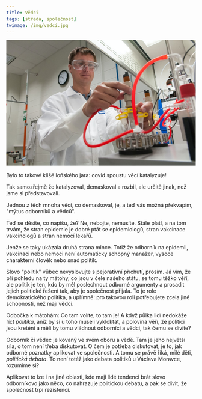 ```yaml
---
title: Vědci
tags: [středa, společnost]
twimage: /img/vedci.jpg
---
```


![cover](/img/vedci.jpg)

Bylo to takové klišé loňského jara: covid spoustu věcí katalyzuje!

Tak samozřejmě že katalyzoval, demaskoval a rozbil, ale určitě jinak, než jsme si představovali.

Jednou z těch mnoha věcí, co demaskoval, je, a teď vás možná překvapím, "mýtus odborníků a vědců".

Teď se děsíte, co napíšu, že? Ne, nebojte, nemusíte. Stále platí, a na tom trvám, že stran epidemie je dobré ptát se epidemiologů, stran vakcinace vakcinologů a stran nemocí lékařů.

Jenže se taky ukázala druhá strana mince. Totiž že odborník na epidemii, vakcinaci nebo nemoci není automaticky schopný manažer, vysoce charakterní člověk nebo snad politik.

Slovo "politik" vůbec nevyslovujte s pejorativní příchutí, prosím. Já vím, že při pohledu na ty mátohy, co jsou v čele našeho státu, se tomu těžko věří, ale politik je ten, kdo by měl poslechnout odborné argumenty a prosadit jejich politické řešení tak, aby je společnost přijala. To je role demokratického politika, a upřímně: pro takovou roli potřebujete zcela jiné schopnosti, než mají vědci.

Odbočka k mátohám: Co tam volíte, to tam je! A když půlka lidí nedokáže říct _politika_, aniž by si u toho museli vykloktat, a polovina věří, že politici jsou kreténi a měli by tomu vládnout odborníci a vědci, tak čemu se divíte?

Odborník či vědec je kovaný ve svém oboru a vědě. Tam je jeho největší síla, o tom není třeba diskutovat. O čem je potřeba diskutovat, je to, jak odborné poznatky aplikovat ve společnosti. A tomu se právě říká, milé děti, _politická debata_. To není totéž jako debata politiků u Václava Moravce, rozumíme si?

Aplikovat to lze i na jiné oblasti, kde mají lidé tendenci brát slovo odborníkovo jako něco, co nahrazuje politickou debatu, a pak se divit, že společnost trpí rezistencí.